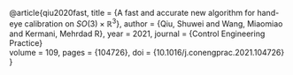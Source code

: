@article{qiu2020fast,
	title        = {A fast and accurate new algorithm for hand-eye calibration on $SO(3)\times \mathbb{R}^3$},
	author       = {Qiu, Shuwei and Wang, Miaomiao and Kermani, Mehrdad R},
	year         = 2021,
	journal      = {Control Engineering Practice} 	
	volume       = 109,
	pages        = {104726},
	doi          = {10.1016/j.conengprac.2021.104726}
}